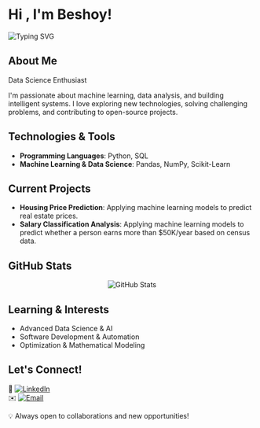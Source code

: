 # Hi , I'm Beshoy! 
![Typing SVG](https://readme-typing-svg.herokuapp.com?font=Fira+Code&pause=1000&color=00C6FF&width=435&lines=Data+Science+Enthusiast;Machine+Learning+Practitioner;Always+Learning+New+Things!)

## About Me  
Data Science Enthusiast  

I'm passionate about machine learning, data analysis, and building intelligent systems. I love exploring new technologies, solving challenging problems, and contributing to open-source projects.  

## Technologies & Tools  
- **Programming Languages**: Python, SQL  
- **Machine Learning & Data Science**: Pandas, NumPy, Scikit-Learn  

## Current Projects  
- **Housing Price Prediction**: Applying machine learning models to predict real estate prices.
- **Salary Classification Analysis**: Applying machine learning models to predict whether a person earns more than $50K/year based on census data.

## GitHub Stats  
<p align="center">
  <img src="https://github-readme-stats.vercel.app/api?username=BeshoyAbdAlMasih&show_icons=true&theme=tokyonight" alt="GitHub Stats" />
</p>  

## Learning & Interests  
- Advanced Data Science & AI  
- Software Development & Automation  
- Optimization & Mathematical Modeling  

## Let's Connect!  
🔗 [![LinkedIn](https://img.shields.io/badge/LinkedIn-0077B5?style=for-the-badge&logo=linkedin&logoColor=white)](https://www.linkedin.com/in/beshoy-abd-al-masih-6b01712a5)  
✉️ [![Email](https://img.shields.io/badge/Email-D14836?style=for-the-badge&logo=gmail&logoColor=white)](mailto:bosha.abdo.4@gmail.com)  

💡 Always open to collaborations and new opportunities!
